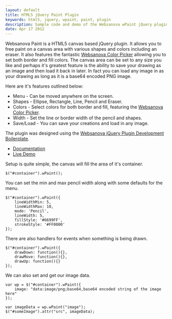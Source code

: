```yaml
---
layout: default
title: HTML5 jQuery Paint Plugin
keywords: html5, jquery, wpaint, paint, plugin
description: Sample code and demo of the Websanova wPaint jQuery plugin.
date: Apr 17 2012
---
```


Websanova Paint is a HTML5 canvas based jQuery plugin.  It allows you to free paint on a canvas area with various shapes and colors including an eraser.  It also features the fantastic [Websanova Color Picker](http://wcolorpicker.websanova.com) allowing you to set both border and fill colors.  The canvas area can be set to any size you like and perhaps it's greatest feature is the ability to save your drawing as an image and then load it back in later.  In fact you can load any image in as your drawing as long as it is a base64 encoded PNG image.

Here are it's features outlined below:

- Menu - Can be moved anywhere on the screen.
- Shapes - Ellipse, Rectangle, Line, Pencil and Eraser.
- Colors - Select colors for both border and fill, featuring the [Websanova Color Picker](http://wcolorpicker.websanova.com).
- Width - Set the line or border width of the pencil and shapes.
- Save/Load - You can save your creations and load in any image.

The plugin was designed using the [Websanova jQuery Plugin Development Boilerplate](http://wboiler.websanova.com).

- [Documentation](https://github.com/websanova/wPaint)
- [Live Demo](http://wpaint.websanova.com)

Setup is quite simple, the canvas will fill the area of it's container.

~~~
$("#container").wPaint();
~~~

You can set the min and max pencil width along with some defaults for the menu.

~~~
$("#container").wPaint({
    lineWidthMin: 5,
    lineWidthMax: 10,
    mode: 'Pencil',
    lineWidth: 5,
    fillStyle: '#6699FF',
    strokeStyle: '#FF0000'
});
~~~

There are also handlers for events when something is being drawn.

~~~
$("#container").wPaint({
    drawDown: function(){},
    drawMove: function(){},
    drawUp: function(){}
});
~~~

We can also set and get our image data.

~~~
var wp = $("#container").wPaint({
    image: "data:image/png;base64,base64 encoded string of the image here"
});

var imageData = wp.wPaint("image");
$("#someImage").attr("src", imageData);
~~~